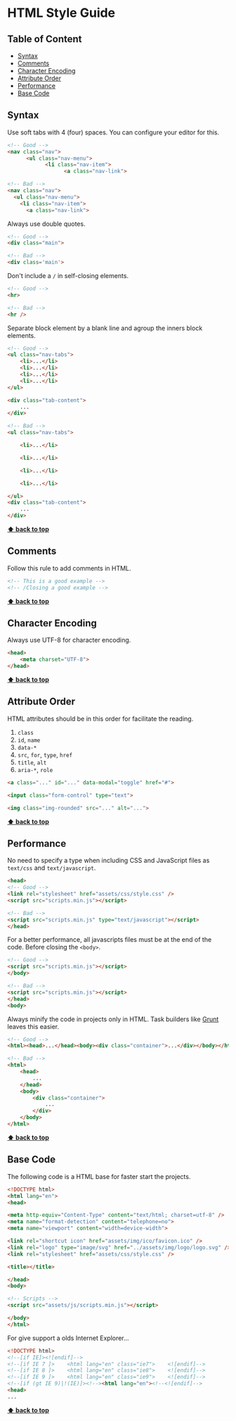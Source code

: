 # HTML Style Guide

## Table of Content

- [Syntax](#syntax)
- [Comments](#comments)
- [Character Encoding](#character-encoding)
- [Attribute Order](#attribute-order)
- [Performance](#performance)
- [Base Code](#code-base)

## Syntax

Use soft tabs with 4 (four) spaces. You can configure your editor for this.

```html
<!-- Good -->
<nav class="nav">
      <ul class="nav-menu">
            <li class="nav-item">
                  <a class="nav-link">

<!-- Bad -->
<nav class="nav">
  <ul class="nav-menu">
    <li class="nav-item">
      <a class="nav-link">
```

Always use double quotes.

```html
<!-- Good -->
<div class="main">

<!-- Bad -->
<div class='main'>
```

Don't include a `/` in self-closing elements.

```html
<!-- Good -->
<hr>

<!-- Bad -->
<hr />
```

Separate block element by a blank line and agroup the inners block elements.

```html
<!-- Good -->
<ul class="nav-tabs">
    <li>...</li>
    <li>...</li>
    <li>...</li>
    <li>...</li>
</ul>

<div class="tab-content">
    ...
</div>

<!-- Bad -->
<ul class="nav-tabs">

    <li>...</li>

    <li>...</li>

    <li>...</li>

    <li>...</li>

</ul>
<div class="tab-content">
    ...
</div>
```

**[⬆ back to top](#table-of-contents)**

## Comments

Follow this rule to add comments in HTML.

```html
<!-- This is a good example -->
<!-- /Closing a good example -->
```

**[⬆ back to top](#table-of-contents)**

## Character Encoding

Always use UTF-8 for character encoding.

```html
<head>
    <meta charset="UTF-8">
</head>
```

**[⬆ back to top](#table-of-contents)**

## Attribute Order

HTML attributes should be in this order for facilitate the reading.

1. `class`
1. `id`, `name`
1. `data-*`
1. `src`, `for`, `type`, `href`
1. `title`, `alt`
1. `aria-*`, `role`

```html
<a class="..." id="..." data-modal="toggle" href="#">

<input class="form-control" type="text">

<img class="img-rounded" src="..." alt="...">
```

**[⬆ back to top](#table-of-contents)**

## Performance

No need to specify a type when including CSS and JavaScript files as `text/css` and `text/javascript`.

```html
<head>
<!-- Good -->
<link rel="stylesheet" href="assets/css/style.css" />
<script src="scripts.min.js"></script>

<!-- Bad -->
<script src="scripts.min.js" type="text/javascript"></script>
</head>
```

For a better performance, all javascripts files must be at the end of the code. Before closing the `<body>`.

```html
<!-- Good -->
<script src="scripts.min.js"></script>
</body>

<!-- Bad -->
<script src="scripts.min.js"></script>
</head>
<body>
```

Always minify the code in projects only in HTML. Task builders like [Grunt](http://gruntjs.com/) leaves this easier.

```html
<!-- Good -->
<html><head>...</head><body><div class="container">...</div></body></html>

<!-- Bad -->
<html>
    <head>
        ...
    </head>
    <body>
        <div class="container">
            ...
        </div>
    </body>
</html>
```

**[⬆ back to top](#table-of-contents)**

## Base Code

The following code is a HTML base for faster start the projects.

```html
<!DOCTYPE html>
<html lang="en">
<head>

<meta http-equiv="Content-Type" content="text/html; charset=utf-8" />
<meta name="format-detection" content="telephone=no">
<meta name="viewport" content="width=device-width">

<link rel="shortcut icon" href="assets/img/ico/favicon.ico" />
<link rel="logo" type="image/svg" href="../assets/img/logo/logo.svg" />
<link rel="stylesheet" href="assets/css/style.css" />

<title></title>

</head>
<body>

<!-- Scripts -->
<script src="assets/js/scripts.min.js"></script>

</body>
</html>
```

For give support a olds Internet Explorer...

```html
<!DOCTYPE html>
<!--[if IE]><![endif]-->
<!--[if IE 7 ]>    <html lang="en" class="ie7">    <![endif]-->
<!--[if IE 8 ]>    <html lang="en" class="ie8">    <![endif]-->
<!--[if IE 9 ]>    <html lang="en" class="ie9">    <![endif]-->
<!--[if (gt IE 9)|!(IE)]><!--><html lang="en"><!--<![endif]-->
<head>
...
```

**[⬆ back to top](#table-of-contents)**

